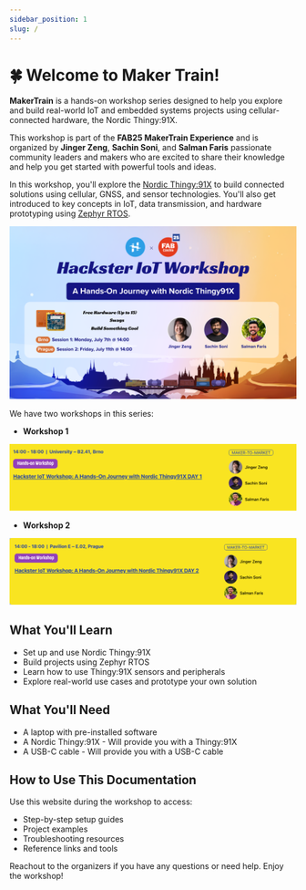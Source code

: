 ```yaml
---
sidebar_position: 1
slug: /
---
```


# 🍀 Welcome to Maker Train!


**MakerTrain** is a hands-on workshop series designed to help you explore and build real-world IoT and embedded systems projects using cellular-connected hardware, the Nordic Thingy:91X.

This workshop is part of the **FAB25 MakerTrain Experience** and is organized by **Jinger Zeng**, **Sachin Soni**, and **Salman Faris** passionate community leaders and makers who are excited to share their knowledge and help you get started with powerful tools and ideas.

In this workshop, you'll explore the [Nordic Thingy:91X](https://www.nordicsemi.com/Products/Development-hardware/Nordic-Thingy-91-X) to build connected solutions using cellular, GNSS, and sensor technologies. You'll also get introduced to key concepts in IoT, data transmission, and hardware prototyping using  [Zephyr RTOS](https://www.zephyrproject.org//).

![Maker Train Poster](/img/introduction/workshop-poster.png)

We have two workshops in this series:

- **Workshop 1**

[![Workshop 1 Poster](/img/introduction/workshop-one.png)](https://fab25.fabevent.org/programs/schedule?day=2025-07-07&title=hackster-iot-workshop-a-hands-on-journey-with-nordic-thingy91x-day-1&event=9ab05216-9ba8-412a-9e84-4e74799e6c6e)

- **Workshop 2**

[![Workshop 1 Poster](/img/introduction/workshop-two.png)](https://fab25.fabevent.org/programs/schedule?day=2025-07-11&title=hackster-iot-workshop-a-hands-on-journey-with-nordic-thingy91x-day-2&event=60f3eba6-f920-4c08-a3f0-154487750afd)


## What You'll Learn

- Set up and use Nordic Thingy:91X
- Build projects using Zephyr RTOS
- Learn how to use Thingy:91X sensors and peripherals
- Explore real-world use cases and prototype your own solution

## What You'll Need

- A laptop with pre-installed software
- A Nordic Thingy:91X - Will provide you with a Thingy:91X
- A USB-C cable - Will provide you with a USB-C cable


## How to Use This Documentation

Use this website during the workshop to access:
- Step-by-step setup guides
- Project examples
- Troubleshooting resources
- Reference links and tools


Reachout to the organizers if you have any questions or need help. Enjoy the workshop!
